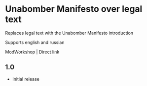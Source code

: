 # Unabomber Manifesto over legal text
Replaces legal text with the Unabomber Manifesto introduction

Supports english and russian

[ModWorkshop](-) | [Direct link](https://github.com/rommmmmka/payday-mods/raw/main/Unabomber%20Manifesto/Unabomber%20Manifesto.zip)

## 1.0
* Initial release